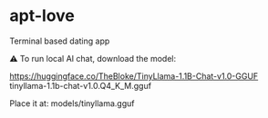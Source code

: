 # apt-love
Terminal based dating app 

⚠️ To run local AI chat, download the model:

https://huggingface.co/TheBloke/TinyLlama-1.1B-Chat-v1.0-GGUF
tinyllama-1.1b-chat-v1.0.Q4_K_M.gguf

Place it at:
models/tinyllama.gguf

